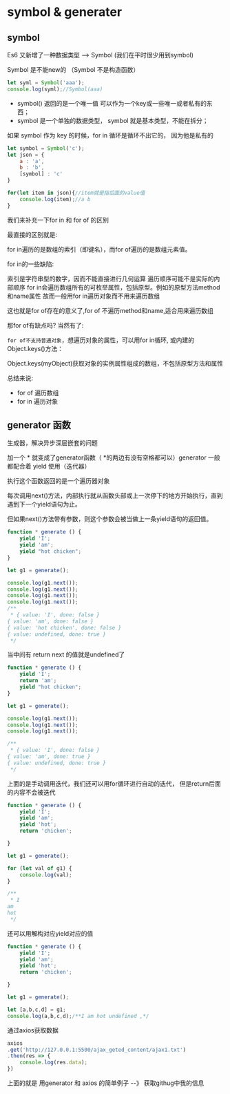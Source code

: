 # symbol & generater

## symbol

Es6 又新增了一种数据类型  --> Symbol (我们在平时很少用到symbol)

Symbol 是不能new的 （Symbol 不是构造函数）

```js
let syml = Symbol('aaa');
console.log(syml);//Symbol(aaa)
```

- symbol() 返回的是一个唯一值 可以作为一个key或一些唯一或者私有的东西；
- symbol 是一个单独的数据类型， symbol 就是基本类型，不能在拆分；

如果 symbol 作为 key 的时候，for in 循环是循环不出它的， 因为他是私有的

```js
let symbol = Symbol('c');
let json = {
    a : 'a',
    b : 'b',
    [symbol] : 'c'
}

for(let item in json){//item就是指后面的value值
    console.log(item);//a b
}
```

我们来补充一下for in 和 for of 的区别

最直接的区别就是:

for in遍历的是数组的索引（即键名），而for of遍历的是数组元素值。

for in的一些缺陷:

索引是字符串型的数字，因而不能直接进行几何运算
遍历顺序可能不是实际的内部顺序
for in会遍历数组所有的可枚举属性，包括原型。例如的原型方法method和name属性
故而一般用for in遍历对象而不用来遍历数组

 这也就是for of存在的意义了,for of 不遍历method和name,适合用来遍历数组

 那for of有缺点吗? 当然有了:

```for of不支持普通对象```，想遍历对象的属性，可以用for in循环, 或内建的Object.keys()方法：

Object.keys(myObject)获取对象的实例属性组成的数组，不包括原型方法和属性

总结来说:

- for of 遍历数组
- for in 遍历对象

## generator 函数

生成器，解决异步深层嵌套的问题

加一个 * 就变成了generator函数（ *的两边有没有空格都可以）generator 一般都配合着 yield 使用（迭代器）

执行这个函数返回的是一个遍历器对象

每次调用next()方法，内部执行就从函数头部或上一次停下的地方开始执行，直到遇到下一个yield语句为止。

但如果next()方法带有参数，则这个参数会被当做上一条yield语句的返回值。

```js
function * generate () {
    yield 'I';
    yield 'am';
    yield "hot chicken";
}

let g1 = generate();

console.log(g1.next());
console.log(g1.next());
console.log(g1.next());
console.log(g1.next());
/**
 * { value: 'I', done: false }
{ value: 'am', done: false }
{ value: 'hot chicken', done: false }
{ value: undefined, done: true }
 */
```

当中间有 return next 的值就是undefined了

```js
function * generate () {
    yield 'I';
    return 'am';
    yield "hot chicken";
}

let g1 = generate();

console.log(g1.next());
console.log(g1.next());
console.log(g1.next());

/**
 * { value: 'I', done: false }
{ value: 'am', done: true }
{ value: undefined, done: true }
 */
```

上面的是手动调用迭代，我们还可以用for循环进行自动的迭代， 但是return后面的内容不会被迭代

```js
function * generate () {
    yield 'I';
    yield 'am';
    yield 'hot';
    return 'chicken';

}

let g1 = generate();

for (let val of g1) {
    console.log(val);
}

/**
 * I
am
hot
 */
```

还可以用解构对应yield对应的值

```js
function * generate () {
    yield 'I';
    yield 'am';
    yield 'hot';
    return 'chicken';

}

let g1 = generate();

let [a,b,c,d] = g1;
console.log(a,b,c,d);/**I am hot undefined ,*/
```

通过axios获取数据

```js
axios
.get('http://127.0.0.1:5500/ajax_geted_content/ajax1.txt')
.then(res => {
    console.log(res.data);
})
```

上面的就是 用generator 和 axios 的简单例子  --》 获取githug中我的信息

